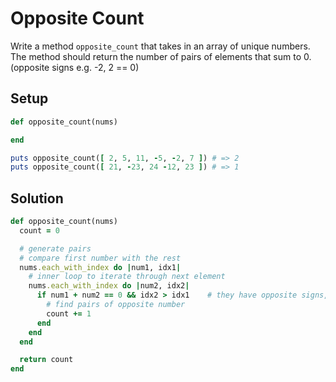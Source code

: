 # Opposite Count

Write a method `opposite_count` that takes in an array of unique numbers. The method should return the number of pairs of elements that sum to 0. (opposite signs e.g. -2, 2 == 0)

## Setup

```ruby
def opposite_count(nums)

end

puts opposite_count([ 2, 5, 11, -5, -2, 7 ]) # => 2
puts opposite_count([ 21, -23, 24 -12, 23 ]) # => 1

```

## Solution

```ruby
def opposite_count(nums)
  count = 0

  # generate pairs
  # compare first number with the rest
  nums.each_with_index do |num1, idx1|
    # inner loop to iterate through next element
    nums.each_with_index do |num2, idx2|
      if num1 + num2 == 0 && idx2 > idx1    # they have opposite signs, and removes duplicates
        # find pairs of opposite number
        count += 1 
      end
    end
  end

  return count
end
```